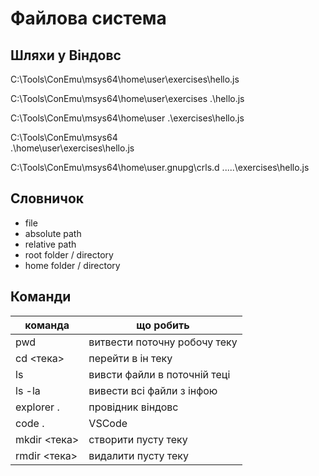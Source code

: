 # Файлова система

## Шляхи у Віндовс

C:\Tools\ConEmu\msys64\home\user\exercises\hello.js

C:\Tools\ConEmu\msys64\home\user\exercises
    .\hello.js

C:\Tools\ConEmu\msys64\home\user
    .\exercises\hello.js

C:\Tools\ConEmu\msys64\
    .\home\user\exercises\hello.js

C:\Tools\ConEmu\msys64\home\user\.gnupg\crls.d
    .\..\..\exercises\hello.js

## Словничок

 * file
 * absolute path
 * relative path
 * root folder / directory
 * home folder / directory

## Команди

| команда | що робить |
| - | - |
| pwd         | витвести поточну робочу теку |    
| cd <тека>   | перейти в ін теку            |    
| ls          | вивсти файли в поточній теці |    
| ls -la      | вивести всі файли з інфою    |    
| explorer .  | провідник віндовс            |    
| code .      | VSCode                       |    
| mkdir <тека> | створити пусту теку          |    
| rmdir <тека> | видалити пусту теку          |    